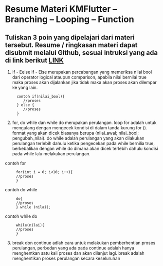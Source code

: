 # Resume Materi KMFlutter – Branching – Looping – Function
## Tuliskan 3 poin yang dipelajari dari materi tersebut. Resume / ringkasan materi dapat disubmit melalui Github, sesuai intruksi yang ada di link berikut [LINK](https://cobalt-bike-c9e.notion.site/Cara-Pengumpulan-2b2224b8ba0b4dd78774084a65c0154d)
1. If - Eelse If - Else merupakan percabangan yang memeriksa nilai bool dari operator logical ataupun comparison, apabila nilai bernilai true maka proses akan dijalankan jika tidak maka akan proses akan dilempar ke yang lain.

         contoh if(nilai_bool){
            //proses
         } else {
            //proses
         }

2. for, do while dan while do merupakan perulangan. loop for adalah untuk mengulang dengan mengecek kondisi di dalam tanda kurung for (). format yang akan dicek biasanya berupa (nilai_awal; nilai_bool; pengubah_nilai). do while adalah perulangan yang akan dilakukan perulangan terlebih dahulu ketika pengecekan pada while bernilia true, berkebalikan dengan while do dimana akan dicek terlebih dahulu kondisi pada while lalu melakukan perulangan.

contoh for

         for(int i = 0; i<10; i++){
         //proses
         }

contoh do while

         do{
         //proses
         } while (nilai);

contoh while do

         while(nilai){
         //proses
         }

3. break don continue adlah cara untuk melakukan pemberhentian proses perulangan, perbedan yang ada pada continue adalah hanya menghentkan satu kali proses dan akan dilanjut lagi. break adalah menghentikan proses perulangan secara keseluruhan
